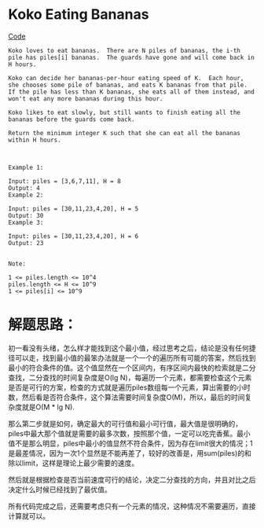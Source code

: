 # Koko Eating Bananas

[ Code ](../weekly_contest_94/eating_bananas.go)

```
Koko loves to eat bananas.  There are N piles of bananas, the i-th pile has piles[i] bananas.  The guards have gone and will come back in H hours.

Koko can decide her bananas-per-hour eating speed of K.  Each hour, she chooses some pile of bananas, and eats K bananas from that pile.  If the pile has less than K bananas, she eats all of them instead, and won't eat any more bananas during this hour.

Koko likes to eat slowly, but still wants to finish eating all the bananas before the guards come back.

Return the minimum integer K such that she can eat all the bananas within H hours.



Example 1:

Input: piles = [3,6,7,11], H = 8
Output: 4
Example 2:

Input: piles = [30,11,23,4,20], H = 5
Output: 30
Example 3:

Input: piles = [30,11,23,4,20], H = 6
Output: 23


Note:

1 <= piles.length <= 10^4
piles.length <= H <= 10^9
1 <= piles[i] <= 10^9

```

# 解题思路：

初一看没有头绪，怎么样才能找到这个最小值，经过思考之后，结论是没有任何捷径可以走，找到最小值的最笨办法就是一个一个的遍历所有可能的答案，然后找到最小的符合条件的值。这个值显然在一个区间内，有序区间内最快的检索就是二分查找，二分查找的时间复杂度是O(lg N)，每遍历一个元素，都需要检查这个元素是否是可行的方案，检查的方式就是遍历piles数组每一个元素，算出需要的小时数，然后看是否符合条件，这个算法需要时间复杂度O(M)，所以，最后的时间复杂度就是O(M * lg N).

那么第二步就是如何，确定最大的可行值和最小可行值，最大值是很明确的，piles中最大那个值就是需要的最多次数，按照那个值，一定可以吃完香蕉。最小值不是那么明显，piles中最小的值显然不符合条件，因为存在limit很大的情况；1是最差情况，因为一次1个显然是不能再差了，较好的改善是，用sum(piles)的和除以limit，这样是理论上最少需要的速度。

然后就是根据检查是否当前速度可行的结论，决定二分查找的方向，并且对比之后决定什么时候已经找到了最优值。

所有代码完成之后，还需要考虑只有一个元素的情况，这种情况不需要遍历，直接计算就可以。
